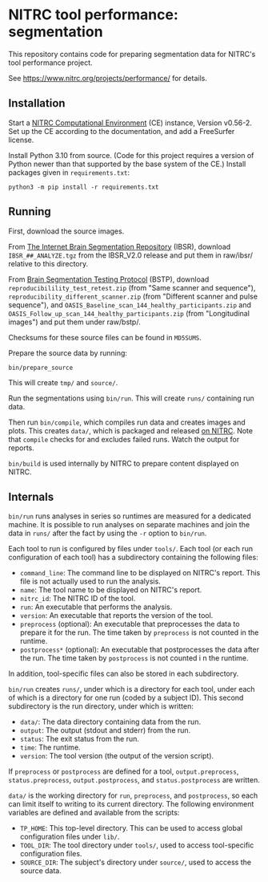 # NITRC tool performance: segmentation

This repository contains code for preparing segmentation data for
NITRC's tool performance project.

See https://www.nitrc.org/projects/performance/ for details.

## Installation

Start a [NITRC Computational Environment](https://www.nitrc.org/ce/)
(CE) instance, Version v0.56-2.  Set up the CE according to the
documentation, and add a FreeSurfer license.

Install Python 3.10 from source.  (Code for this project requires
a version of Python newer than that supported by the base system
of the CE.)  Install packages given in `requirements.txt`:

```python3 -m pip install -r requirements.txt```

## Running

First, download the source images.

From [The Internet Brain Segmentation
Repository](https://www.nitrc.org/projects/ibsr) (IBSR), download
`IBSR_##_ANALYZE.tgz` from the IBSR_V2.0 release and put them in
raw/ibsr/ relative to this directory.

From [Brain Segmentation Testing
Protocol](https://www.nitrc.org/projects/bstp) (BSTP), download
`reproducibilility_test_retest.zip` (from "Same scanner and sequence"),
`reproducibility_different_scanner.zip` (from "Different scanner
and pulse sequence"), and
`OASIS_Baseline_scan_144_healthy_participants.zip` and
`OASIS_Follow_up_scan_144_healthy_participants.zip` (from "Longitudinal
images") and put them under raw/bstp/.

Checksums for these source files can be found in `MD5SUMS`.

Prepare the source data by running:

```bin/prepare_source```

This will create `tmp/` and `source/`.

Run the segmentations using `bin/run`.  This will create `runs/`
containing run data.

Then run `bin/compile`, which compiles run data and creates images
and plots.  This creates `data/`, which is packaged and released
[on NITRC](https://www.nitrc.org/frs/?group_id=1591).  Note that
`compile` checks for and excludes failed runs.  Watch the output
for reports.

`bin/build` is used internally by NITRC to prepare content displayed
on NITRC.

## Internals

`bin/run` runs analyses in series so runtimes are measured for a
dedicated machine.  It is possible to run analyses on separate
machines and join the data in `runs/` after the fact by using the
`-r` option to `bin/run`.

Each tool to run is configured by files under `tools/`.  Each tool
(or each run configuration of each tool) has a subdirectory containing
the following files:

* `command_line`: The command line to be displayed on NITRC's report.
  This file is not actually used to run the analysis.
* `name`: The tool name to be displayed on NITRC's report.
* `nitrc_id`: The NITRC ID of the tool.
* `run`: An executable that performs the analysis.
* `version`: An executable that reports the version of the tool.
* `preprocess` (optional): An executable that preprocesses the data
  to prepare it for the run.  The time taken by `preprocess` is not
  counted in the runtime.
* `postprocess*` (optional): An executable that postprocesses the
  data after the run.  The time taken by `postprocess` is not counted
i  n the runtime.

In addition, tool-specific files can also be stored in each subdirectory.

`bin/run` creates `runs/`, under which is a directory for each tool,
under each of which is a directory for one run (coded by a subject
ID).  This second subdirectory is the run directory, under which
is written:

* `data/`: The data directory containing data from the run.
* `output`: The output (stdout and stderr) from the run.
* `status`: The exit status from the run.
* `time`: The runtime.
* `version`: The tool version (the output of the version script).

If `preprocess` or `postprocess` are defined for a tool,
`output.preprocess`, `status.preprocess`, `output.postprocess`, and
`status.postprocess` are written.

`data/` is the working directory for `run`, `preprocess`, and
`postprocess`, so each can limit itself to writing to its current
directory.  The following environment variables are defined and
available from the scripts:

* `TP_HOME`: This top-level directory.  This can be used to access
  global configuration files under `lib/`.
* `TOOL_DIR`: The tool directory under `tools/`, used to access
  tool-specific configuration files.
* `SOURCE_DIR`: The subject's directory under `source/`, used to
  access the source data.
